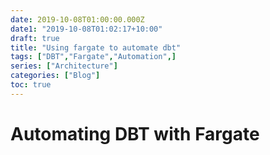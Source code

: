 ```yaml
---
date: 2019-10-08T01:00:00.000Z
date1: "2019-10-08T01:02:17+10:00"
draft: true
title: "Using fargate to automate dbt"
tags: ["DBT","Fargate","Automation",]
series: ["Architecture"]
categories: ["Blog"]
toc: true
---
```


# Automating DBT with Fargate




